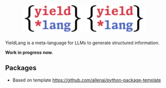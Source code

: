<h1 align="center">
<img src="./docs/source/_static/logo.min.svg#gh-dark-mode-only" alt="YieldLang LOGO" width="38.2%"/>

<img src="./docs/source/_static/logo.min.svg#gh-light-mode-only" alt="YieldLang LOGO" width="38.2%"/>
</h1>

YieldLang is a meta-language for LLMs to generate structured information.

**Work in progress now.**

## Packages

- Based on template https://github.com/allenai/python-package-template
